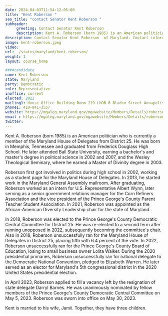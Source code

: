 ```yaml
---
date: 2024-04-03T11:54:12-05:00
title: "Kent Roberson "
seo_title: "contact Senator Kent Roberson "
subheader:
     greeting: Contact Senator Kent Roberson
     description: Kent A. Roberson (born 1985) is an American politician who is currently a member of the Maryland House of Delegates from District 25. He assumed office on May 31, 2023, and his current term ends on January 13, 2027.
description: Contact Senator Kent Roberson  of Maryland. Contact information for Kent Roberson  includes email address, phone number, and mailing address.
image: kent-roberson.jpeg
video:
url:  /states/maryland/kent-roberson/
weight: 1
layout: course_home

####candidate
name: Kent Roberson
state: Maryland
party: Democratic
role: Representative
inoffice: current
elected: 2022
mailing1: House Office Building Room 219 LHOB 6 Bladen Street Annapolis, MD 21401
phone1: 410-841-3557
website: https://mgaleg.maryland.gov/mgawebsite/Members/Details/roberson01/
email : https://mgaleg.maryland.gov/mgawebsite/Members/Details/roberson01/
twitter:
---
```


Kent A. Roberson (born 1985) is an American politician who is currently a member of the Maryland House of Delegates from District 25. He was born in Memphis, Tennessee and graduated from Frederick Douglass High School. He later attended Ball State University, earning a bachelor's and master's degree in political science in 2002 and 2007, and the Wesley Theological Seminary, where he earned a Master of Divinity degree in 2003.

Roberson first got involved in politics during high school in 2002, working as a student page for the Maryland House of Delegates. In 2013, he started work in the Maryland General Assembly mailroom. After graduating, Roberson worked as an intern for U.S. Representative Albert Wynn, later serving as a senior government relations manager for the Corn Refiners Association and the vice president of the Prince George's County Parent Teacher Student Association. In 2021, Roberson was appointed as the African-American Diversity Leadership chair for the state of Maryland.

In 2018, Roberson was elected to the Prince George's County Democratic Central Committee for District 25. He was re-elected to a second term after running unopposed in 2022, subsequently becoming the committee's chair. Also in 2018, Roberson unsuccessfully ran for the Maryland House of Delegates in District 25, placing fifth with 6.4 percent of the vote. In 2022, Roberson unsuccessfully ran for the Prince George's County Board of Education, losing to small business owner Lolita Walker. During the 2020 presidential primaries, Roberson unsuccessfully ran for national delegate to the Democratic National Convention, pledged to Elizabeth Warren. He later served as an elector for Maryland's 5th congressional district in the 2020 United States presidential election.

In April 2023, Roberson applied to fill a vacancy left by the resignation of state delegate Darryl Barnes. He was unanimously nominated by fellow members of the Prince George's County Democratic Central Committee on May 5, 2023. Roberson was sworn into office on May 30, 2023.

Kent is married to his wife, Jamii. Together, they have three children.
